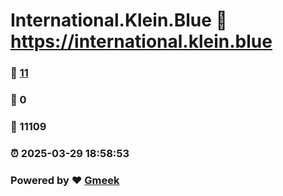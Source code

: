 # International.Klein.Blue :link: https://international.klein.blue 
### :page_facing_up: [11](https://international.klein.blue/tag.html) 
### :speech_balloon: 0 
### :hibiscus: 11109 
### :alarm_clock: 2025-03-29 18:58:53 
### Powered by :heart: [Gmeek](https://github.com/Meekdai/Gmeek)
